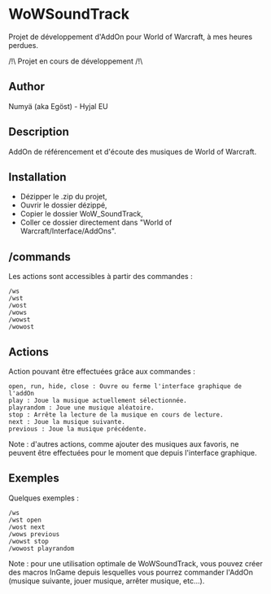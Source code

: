 # WoWSoundTrack
Projet de développement d'AddOn pour World of Warcraft, à mes heures perdues.

/!\ Projet en cours de développement /!\


## Author
Numyä (aka Egöst) - Hyjal EU

## Description
AddOn de référencement et d'écoute des musiques de World of Warcraft.

## Installation
* Dézipper le .zip du projet,
* Ouvrir le dossier dézippé,
* Copier le dossier WoW_SoundTrack,
* Coller ce dossier directement dans "World of Warcraft/Interface/AddOns".

## /commands
Les actions sont accessibles à partir des commandes :
```
/ws
/wst
/wost
/wows
/wowst
/wowost
```

## Actions
Action pouvant être effectuées grâce aux commandes :
```
open, run, hide, close : Ouvre ou ferme l'interface graphique de l'addOn
play : Joue la musique actuellement sélectionnée.
playrandom : Joue une musique aléatoire.
stop : Arrête la lecture de la musique en cours de lecture.
next : Joue la musique suivante.
previous : Joue la musique précédente.

```
Note : d'autres actions, comme ajouter des musiques aux favoris, ne peuvent être effectuées pour le moment que depuis l'interface graphique.

## Exemples
Quelques exemples :
```
/ws
/wst open
/wost next
/wows previous
/wowst stop
/wowost playrandom
```
Note : pour une utilisation optimale de WoWSoundTrack, vous pouvez créer des macros InGame depuis lesquelles vous pourrez commander l'AddOn (musique suivante, jouer musique, arrêter musique, etc...).

